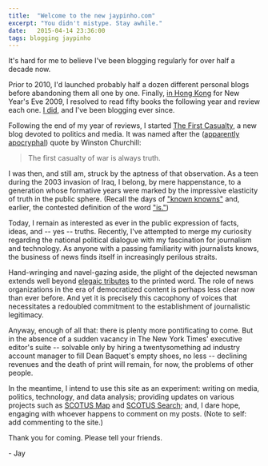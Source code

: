 ```yaml
---
title:  "Welcome to the new jaypinho.com"
excerpt: "You didn't mistype. Stay awhile."
date:   2015-04-14 23:36:00
tags: blogging jaypinho
---
```

It's hard for me to believe I've been blogging regularly for over half a decade now.

Prior to 2010, I'd launched probably half a dozen different personal blogs before abandoning them all one by one. Finally, [in Hong Kong](http://www.50booksfor2010.com/2010/01/meet-n-greet.html) for New Year's Eve 2009, I resolved to read fifty books the following year and review each one. [I did](http://www.50booksfor2010.com/), and I've been blogging ever since.

Following the end of my year of reviews, I started [The First Casualty](http://archives.jaypinho.com), a new blog devoted to politics and media. It was named after the ([apparently apocryphal](http://www.samueljohnson.com/apocryph.html#29)) quote by Winston Churchill:

> The first casualty of war is always truth.

I was then, and still am, struck by the aptness of that observation. As a teen during the 2003 invasion of Iraq, I belong, by mere happenstance, to a generation whose formative years were marked by the impressive elasticity of truth in the public sphere. (Recall the days of ["known knowns"](http://archives.jaypinho.com/2014/04/20/donald-rumsfeld-the-known-unknown/) and, earlier, the contested definition of the word ["is."](http://www.slate.com/articles/news_and_politics/chatterbox/1998/09/bill_clinton_and_the_meaning_of_is.html))

Today, I remain as interested as ever in the public expression of facts, ideas, and -- yes -- truths. Recently, I've attempted to merge my curiosity regarding the national political dialogue with my fascination for journalism and technology. As anyone with a passing familiarity with journalists knows, the business of news finds itself in increasingly perilous straits.

Hand-wringing and navel-gazing aside, the plight of the dejected newsman extends well beyond [elegaic tributes](http://www.magpictures.com/pageone/) to the printed word. The role of news organizations in the era of democratized content is perhaps less clear now than ever before. And yet it is precisely this cacophony of voices that necessitates a redoubled commitment to the establishment of journalistic legitimacy.

Anyway, enough of all that: there is plenty more pontificating to come. But in the absence of a sudden vacancy in The New York Times' executive editor's suite -- solvable only by hiring a twentysomething ad industry account manager to fill Dean Baquet's empty shoes, no less -- declining revenues and the death of print will remain, for now, the problems of other people.

In the meantime, I intend to use this site as an experiment: writing on media, politics, technology, and data analysis; providing updates on various projects such as [SCOTUS Map](http://scotusmap.com) and [SCOTUS Search](http://scotussearch.com); and, I dare hope, engaging with whoever happens to comment on my posts. (Note to self: add commenting to the site.)

Thank you for coming. Please tell your friends.

\- Jay